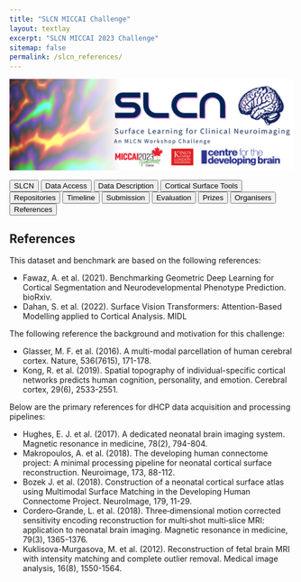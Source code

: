 ```yaml
---
title: "SLCN MICCAI Challenge"
layout: textlay
excerpt: "SLCN MICCAI 2023 Challenge"
sitemap: false
permalink: /slcn_references/
---
```


<img src="/images/pubpic/SLCN_Banner.png" alt="SLCN Banner" title="SLCN Banner" width="900">

<button  onclick="window.location.href='https://metrics-lab.github.io/slcn/';">SLCN</button> <button  onclick="window.location.href='https://metrics-lab.github.io/slcn_data_access/';">Data Access</button> <button onclick="window.location.href='
https://metrics-lab.github.io/slcn_data_description/';">Data Description</button>  <button onclick="window.location.href='https://metrics-lab.github.io/slcn_cortical_surface_tools/';">Cortical Surface Tools</button>  <button onclick="window.location.href='https://metrics-lab.github.io/slcn_repositories/';">Repositories</button>  <button onclick="window.location.href='https://metrics-lab.github.io/slcn_timeline/';">Timeline</button> <button onclick="window.location.href='https://metrics-lab.github.io/slcn_submission/';">Submission</button> <button onclick="window.location.href='https://metrics-lab.github.io/slcn_evaluation/';">Evaluation</button> <button onclick="window.location.href='https://metrics-lab.github.io/slcn_prizes/';">Prizes</button> <button onclick="window.location.href='https://metrics-lab.github.io/slcn_organisers/';">Organisers</button> <button onclick="window.location.href='https://metrics-lab.github.io/slcn_references/';">References</button>


## References
This dataset and benchmark are based on the following references:
* Fawaz, A. et al. (2021). Benchmarking Geometric Deep Learning for Cortical Segmentation and Neurodevelopmental Phenotype Prediction. bioRxiv.
* Dahan, S. et al. (2022). Surface Vision Transformers: Attention-Based Modelling applied to Cortical Analysis. MIDL

The following reference the background and motivation for this challenge:
* Glasser, M. F. et al. (2016). A multi-modal parcellation of human cerebral cortex. Nature, 536(7615), 171-178.
* Kong, R. et al. (2019). Spatial topography of individual-specific cortical networks predicts human cognition, personality, and emotion. Cerebral cortex, 29(6), 2533-2551.

Below are the primary references for dHCP data acquisition and processing pipelines:
* Hughes, E. J. et al. (2017). A dedicated neonatal brain imaging system. Magnetic resonance in medicine, 78(2), 794-804.
* Makropoulos, A. et al. (2018). The developing human connectome project: A minimal processing pipeline for neonatal cortical surface reconstruction. Neuroimage, 173, 88-112.
* Bozek J. et al. (2018). Construction of a neonatal cortical surface atlas using Multimodal Surface Matching in the Developing Human Connectome Project. NeuroImage, 179, 11-29.
* Cordero‐Grande, L. et al. (2018). Three‐dimensional motion corrected sensitivity encoding reconstruction for multi‐shot multi‐slice MRI: application to neonatal brain imaging. Magnetic resonance in medicine, 79(3), 1365-1376.
* Kuklisova-Murgasova, M. et al. (2012). Reconstruction of fetal brain MRI with intensity matching and complete outlier removal. Medical image analysis, 16(8), 1550-1564.
